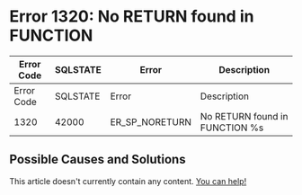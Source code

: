 
# Error 1320: No RETURN found in FUNCTION


| Error Code | SQLSTATE | Error | Description |
| --- | --- | --- | --- |
| Error Code | SQLSTATE | Error | Description |
| 1320 | 42000 | ER_SP_NORETURN | No RETURN found in FUNCTION %s |




## Possible Causes and Solutions


This article doesn't currently contain any content. [You can help!](/kb/en/writing-and-editing-knowledge-base-articles/)

